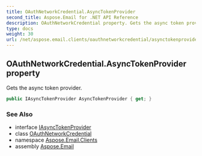 ```yaml
---
title: OAuthNetworkCredential.AsyncTokenProvider
second_title: Aspose.Email for .NET API Reference
description: OAuthNetworkCredential property. Gets the async token provider
type: docs
weight: 30
url: /net/aspose.email.clients/oauthnetworkcredential/asynctokenprovider/
---
```

## OAuthNetworkCredential.AsyncTokenProvider property

Gets the async token provider.

```csharp
public IAsyncTokenProvider AsyncTokenProvider { get; }
```

### See Also

* interface [IAsyncTokenProvider](../../iasynctokenprovider/)
* class [OAuthNetworkCredential](../)
* namespace [Aspose.Email.Clients](../../oauthnetworkcredential/)
* assembly [Aspose.Email](../../../)


